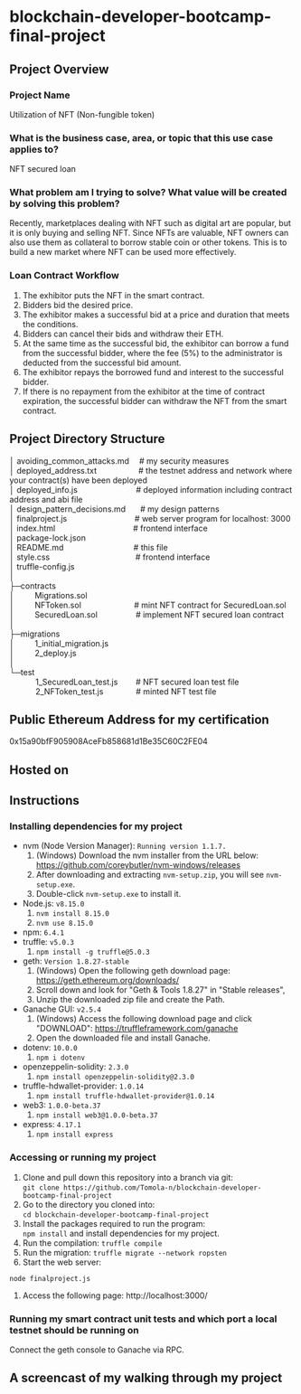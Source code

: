 # blockchain-developer-bootcamp-final-project
## Project Overview

### Project Name
Utilization of NFT (Non-fungible token)

### What is the business case, area, or topic that this use case applies to?
NFT secured loan

### What problem am I trying to solve? What value will be created by solving this problem?
Recently, marketplaces dealing with NFT such as digital art are popular, but it is only buying and selling NFT. 
Since NFTs are valuable, NFT owners can also use them as collateral to borrow stable coin or other tokens. 
This is to build a new market where NFT can be used more effectively.

### Loan Contract Workflow
1. The exhibitor puts the NFT in the smart contract.
2. Bidders bid the desired price.
3. The exhibitor makes a successful bid at a price and duration that meets the conditions.
4. Bidders can cancel their bids and withdraw their ETH. 
5. At the same time as the successful bid, the exhibitor can borrow a fund from the successful bidder, where the fee (5%) to the administrator is deducted from the successful bid amount.
6. The exhibitor repays the borrowed fund and interest to the successful bidder.
7. If there is no repayment from the exhibitor at the time of contract expiration, the successful bidder can withdraw the NFT from the smart contract.

## Project Directory Structure  
│  avoiding_common_attacks.md  &emsp;# my security measures  
│  deployed_address.txt  &emsp;&emsp;&emsp;&emsp;&emsp;# the testnet address and network where your contract(s) have been deployed  
│  deployed_info.js  &emsp;&emsp;&emsp;&emsp;&emsp;&emsp;&nbsp;&nbsp;&nbsp;&nbsp;# deployed information including contract address and abi file  
│  design_pattern_decisions.md  &emsp;&nbsp;&nbsp;# my design patterns  
│  finalproject.js  &emsp;&emsp;&emsp;&emsp;&emsp;&emsp;&emsp;&emsp;&nbsp;# web server program for localhost: 3000   
│  index.html  &emsp;&emsp;&emsp;&emsp;&emsp;&emsp;&emsp;&emsp;&emsp;&nbsp;&nbsp;# frontend interface  
│  package-lock.json  
│  README.md  &emsp;&emsp;&emsp;&emsp;&emsp;&emsp;&emsp;&emsp;&nbsp;&nbsp;# this file  
│  style.css  &emsp;&emsp;&emsp;&emsp;&emsp;&emsp;&emsp;&emsp;&emsp;&emsp;&nbsp;&nbsp;# frontend interface  
│  truffle-config.js  
│  
├─contracts  
│  &emsp;&emsp;    Migrations.sol                     
│  &emsp;&emsp;    NFToken.sol  &emsp;&emsp;&emsp;&emsp;&emsp;&nbsp;&nbsp;&nbsp;&nbsp;&nbsp;# mint NFT contract for SecuredLoan.sol  
│  &emsp;&emsp;    SecuredLoan.sol  &emsp;&emsp;&emsp;&emsp;&nbsp;&nbsp;# implement NFT secured loan contract  
│      
├─migrations  
│  &emsp;&emsp;    1_initial_migration.js           
│  &emsp;&emsp;                2_deploy.js  
│  
└─test  
&emsp;&emsp;&emsp;     1_SecuredLoan_test.js  &emsp;&emsp;# NFT secured loan test file  
&emsp;&emsp;&emsp;     2_NFToken_test.js  &emsp;&emsp;&emsp;&nbsp;&nbsp;&nbsp;# minted NFT test file  

## Public Ethereum Address for my certification
0x15a90bfF905908AceFb858681d1Be35C60C2FE04

## Hosted on

## Instructions
### Installing dependencies for my project
- nvm (Node Version Manager): `Running version 1.1.7.`  
  1. (Windows) Download the nvm installer from the URL below:  
  https://github.com/coreybutler/nvm-windows/releases
  1. After downloading and extracting `nvm-setup.zip`, you will see `nvm-setup.exe`. 
  1. Double-click `nvm-setup.exe` to install it.  
- Node.js: `v8.15.0`
  1. `nvm install 8.15.0` 
  1. `nvm use 8.15.0` 
- npm: `6.4.1`  
- truffle: `v5.0.3`
  1. `npm install -g truffle@5.0.3`
- geth: `Version 1.8.27-stable`  
  1. (Windows) Open the following geth download page:  
  https://geth.ethereum.org/downloads/
  1. Scroll down and look for "Geth & Tools 1.8.27" in "Stable releases",
  1. Unzip the downloaded zip file and create the Path.
- Ganache GUI: `v2.5.4`  
  1. (Windows) Access the following download page and click "DOWNLOAD": 
  https://truffleframework.com/ganache
  1. Open the downloaded file and install Ganache.
- dotenv: `10.0.0`  
  1. `npm i dotenv`
- openzeppelin-solidity: `2.3.0` 
  1. `npm install openzeppelin-solidity@2.3.0` 
- truffle-hdwallet-provider: `1.0.14`  
  1. `npm install truffle-hdwallet-provider@1.0.14`
- web3: `1.0.0-beta.37`
  1. `npm install web3@1.0.0-beta.37`
- express: `4.17.1`  
  1. `npm install express`

### Accessing or running my project
1. Clone and pull down this repository into a branch via git:  
`git clone https://github.com/Tomola-n/blockchain-developer-bootcamp-final-project`
1. Go to the directory you cloned into:  
`cd blockchain-developer-bootcamp-final-project`
1. Install the packages required to run the program:  
`npm install` and install dependencies for my project.  
1. Run the compilation: `truffle compile`
1. Run the migration: `truffle migrate --network ropsten`
1. Start the web server: 

``node finalproject.js``

1. Access the following page: 
http://localhost:3000/

### Running my smart contract unit tests and which port a local testnet should be running on
Connect the geth console to Ganache via RPC.
## A screencast of my walking through my project